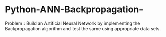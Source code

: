 # Python-ANN-Backpropagation-
Problem : Build an Artificial Neural Network by implementing the Backpropagation algorithm and test the same using appropriate data sets.
